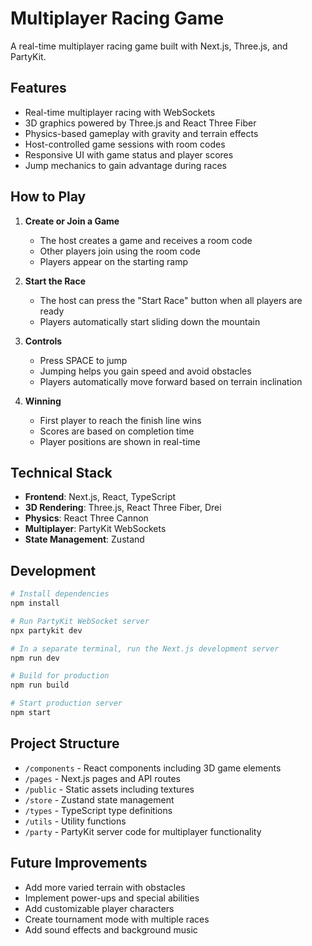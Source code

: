 # Multiplayer Racing Game

A real-time multiplayer racing game built with Next.js, Three.js, and PartyKit.

## Features

- Real-time multiplayer racing with WebSockets
- 3D graphics powered by Three.js and React Three Fiber
- Physics-based gameplay with gravity and terrain effects
- Host-controlled game sessions with room codes
- Responsive UI with game status and player scores
- Jump mechanics to gain advantage during races

## How to Play

1. **Create or Join a Game**
   - The host creates a game and receives a room code
   - Other players join using the room code
   - Players appear on the starting ramp

2. **Start the Race**
   - The host can press the "Start Race" button when all players are ready
   - Players automatically start sliding down the mountain

3. **Controls**
   - Press SPACE to jump
   - Jumping helps you gain speed and avoid obstacles
   - Players automatically move forward based on terrain inclination

4. **Winning**
   - First player to reach the finish line wins
   - Scores are based on completion time
   - Player positions are shown in real-time

## Technical Stack

- **Frontend**: Next.js, React, TypeScript
- **3D Rendering**: Three.js, React Three Fiber, Drei
- **Physics**: React Three Cannon
- **Multiplayer**: PartyKit WebSockets
- **State Management**: Zustand

## Development

```bash
# Install dependencies
npm install

# Run PartyKit WebSocket server
npx partykit dev

# In a separate terminal, run the Next.js development server
npm run dev

# Build for production
npm run build

# Start production server
npm start
```

## Project Structure

- `/components` - React components including 3D game elements
- `/pages` - Next.js pages and API routes
- `/public` - Static assets including textures
- `/store` - Zustand state management
- `/types` - TypeScript type definitions
- `/utils` - Utility functions
- `/party` - PartyKit server code for multiplayer functionality

## Future Improvements

- Add more varied terrain with obstacles
- Implement power-ups and special abilities
- Add customizable player characters
- Create tournament mode with multiple races
- Add sound effects and background music
